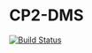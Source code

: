 # CP2-DMS
[![Build Status](https://travis-ci.org/andela-pbirir/CP2-DMS.svg?branch=master)](https://travis-ci.org/andela-pbirir/CP2-DMS)